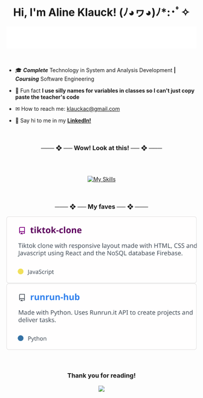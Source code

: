 <!--
      Typing SVG https://github.com/denvercoder1/readme-typing-svg
      Readme Stats : https://github.com/anuraghazra/github-readme-stats
      Snake thing : https://github.com/danielbped/ 
-->


<h1 align="center">Hi, I'm Aline Klauck! (ﾉ◕ヮ◕)ﾉ*:･ﾟ✧</h1>

<div align="center">
  
<a href="https://github.com/alinesete"> <img src="./repos/typing.svg"> </a>
  
</div>

<br>

- 🎓 ***Complete*** Technology in System and Analysis Development **|** ***Coursing*** Software Engineering

- 🌸 Fun fact **I use silly names for variables in classes so I can't just copy paste the teacher's code**

- ✉ How to reach me: klauckac@gmail.com

- 👋 Say hi to me in my **<a href="https://br.linkedin.com/in/alineklauck" target="_blank">LinkedIn!</a>**

<br>

<div align="center">
<h3>─── ❖ ── Wow! Look at this! ── ❖ ───</h3>
<br>
<br>

[![My Skills](https://skillicons.dev/icons?i=java,py,html,css,js,react,figma,mysql,firebase&perline=14)](https://github.com/alinesete)
<br>

<br>

<h3>─── ❖ ── My faves ── ❖ ───</h3>


<a href="https://repository-of-things.web.app/">
  <img align="center" src="./repos/tiktok-clone.svg" />
</a>
<a href="https://github.com/Alinesete/runrun-hub">
  <img align="center" src="./repos/runrun-hub.svg" />
</a>
<br>
<br>
<br>
<h3> Thank you for reading! </h3>

<a href="https://github.com/alinesete"><img src="https://raw.githubusercontent.com/danielbped/danielbped/573d3c6b47ca73fc60eea5dd0f60cd8b29006fc0/github-contribution-grid-snake.svg" /></a>
</div>

